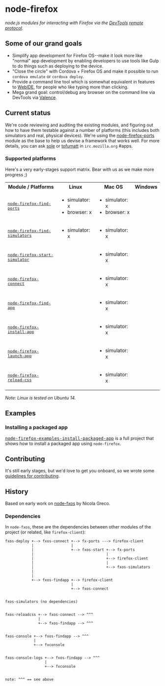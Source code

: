 # node-firefox

*node.js modules for interacting with Firefox via the [DevTools](https://developer.mozilla.org/en-US/docs/Tools) [remote protocol](https://wiki.mozilla.org/Remote_Debugging_Protocol).*

## Some of our grand goals

* Simplify app development for Firefox OS--make it look more like "normal" app development by enabling developers to use tools like Gulp to do things such as deploying to the device.
* "Close the circle" with Cordova + Firefox OS and make it possible to run `cordova emulate` or `cordova deploy`.
* Provide a command line tool which is somewhat equivalent in features to [WebIDE](https://developer.mozilla.org/docs/Tools/WebIDE), for people who like typing more than clicking.
* Mega grand goal: control/debug any browser on the command line via DevTools via [Valence](https://developer.mozilla.org/docs/Tools/Valence).

## Current status

We're code reviewing and auditing the existing modules, and figuring out how to have them testable against a number of platforms (this includes both simulators and real, physical devices). We're using the [node-firefox-ports](https://github.com/mozilla/node-firefox-ports) module as the base to help us devise a framework that works well. For more details, you can ask [sole](https://github.com/sole/) or [tofumatt](https://github.com/tofumatt/) in `irc.mozilla.org` #apps.

### Supported platforms

Here's a very early-stages support matrix. Bear with us as we make more progress ;)

<table>
	<tr>
		<th>Module / Platforms</th>
		<th>Linux</th>
		<th>Mac OS</th>
		<th>Windows</th>
	</tr>
	<tr>
		<td><a href="https://github.com/mozilla/node-firefox-find-ports"><tt>node-firefox-find-ports</tt></a></td>
		<td>
			<ul>
				<li>simulator: x</li>
				<li>browser: x</li>
			</ul>
		</td>
		<td>
			<ul>
				<li>simulator: x</li>
				<li>browser: x</li>
			</ul>
		</td>
		<td></td>
	</tr>
	<tr>
		<td><a href="https://github.com/mozilla/node-firefox-find-simulators"><tt>node-firefox-find-simulators</tt></a></td>
		<td>
			<ul>
				<li>simulator: x</li>
			</ul>
		</td>
		<td>
			<ul>
				<li>simulator: x</li>
			</ul>
		</td>
		<td></td>
	</tr>
	<tr>
		<td><a href="https://github.com/mozilla/node-firefox-start-simulator"><tt>node-firefox-start-simulator</tt></a></td>
		<td>
		</td>
		<td>
			<ul>
				<li>simulator: x</li>
			</ul>
		</td>
		<td></td>
	</tr>
	<tr>
		<td><a href="https://github.com/mozilla/node-firefox-connect"><tt>node-firefox-connect</tt></a></td>
		<td>
		</td>
		<td>
			<ul>
				<li>simulator: x</li>
			</ul>
		</td>
		<td></td>
	</tr>
	<tr>
		<td><a href="https://github.com/mozilla/node-firefox-find-app"><tt>node-firefox-find-app</tt></a></td>
		<td>
		</td>
		<td>
			<ul>
				<li>simulator: x</li>
			</ul>
		</td>
		<td></td>
	</tr>	
	<tr>
		<td><a href="https://github.com/mozilla/node-firefox-install-app"><tt>node-firefox-install-app</tt></a></td>
		<td>
		</td>
		<td>
			<ul>
				<li>simulator: x</li>
			</ul>
		</td>
		<td></td>
	</tr>	
	<tr>
		<td><a href="https://github.com/mozilla/node-firefox-launch-app"><tt>node-firefox-launch-app</tt></a></td>
		<td>
		</td>
		<td>
			<ul>
				<li>simulator: x</li>
			</ul>
		</td>
		<td></td>
	</tr>
	<tr>
		<td><a href="https://github.com/mozilla/node-firefox-reload-css"><tt>node-firefox-reload-css</tt></a></td>
		<td>
		</td>
		<td>
			<ul>
				<li>simulator: x</li>
			</ul>
		</td>
		<td></td>
	</tr>


</table>


*Note: Linux is tested on Ubuntu 14.*

## Examples

### Installing a packaged app

<a href="https://github.com/mozilla/node-firefox-examples-install-packaged"><tt>node-firefox-examples-install-packaged-app</tt></a> is a full project that shows how to install a packaged app using `node-firefox`.

## Contributing

It's still early stages, but we'd love to get you onboard, so we wrote some [guidelines for contributing](CONTRIBUTING.md).

## History

Based on early work on [node-fxos](https://github.com/nicola/node-fxos) by Nicola Greco.

### Dependencies

In `node-fxos`, these are the dependencies between other modules of the project (or related, like `firefox-client`):

```
fxos-deploy +--> fxos-connect +--> fx-ports ---> firefox-client
            |                 |
	        |                 +--> fxos-start +--> fx-ports
			|                                 |
			|                                 +--> firefox-client
			|                                 |
			|                                 +--> fxos-simulators
			|
	        |
	        +--> fxos-findapp +--> firefox-client
			                  |
							  +--> fxos-connect


fxos-simulators (no dependencies)


fxos-reloadcss +--> fxos-connect --> ^^^
               |
			   +--> fxos-findapp --> ^^^


fxos-console +--> fxos-findapp --> ^^^
             |
			 +--> fxconsole


fxos-console-logs +--> fxos-findapp --> ^^^
                  |
				  +--> fxconsole


note: ^^^ == see above

```
